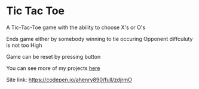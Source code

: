 # Tic Tac Toe

A Tic-Tac-Toe game with the ability to choose X's or O's

Ends game either by somebody winning to tie occuring 
Opponent diffculuty is not too High 

Game can be reset by pressing button

You can see more of my projects [here](https://codepen.io/ahenry890)

Site link: https://codepen.io/ahenry890/full/zdjrmO
